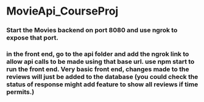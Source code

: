 # MovieApi_CourseProj

### Start the Movies backend on port 8080 and use ngrok to expose that port.

### in the front end, go to the api folder and add the ngrok link to allow api calls to be made using that base url. use npm start to run the front end. Very basic front end, changes made to the reviews will just be added to the database (you could check the status of response might add feature to show all reviews if time permits.)
